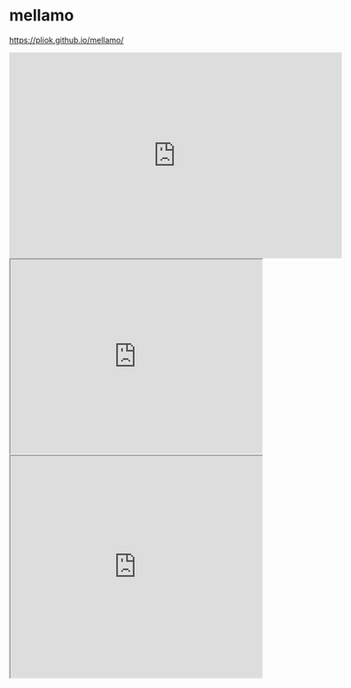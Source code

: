 # mellamo
https://pliok.github.io/mellamo/


<iframe width="600" height="371" seamless frameborder="0" scrolling="no" src="https://docs.google.com/spreadsheets/d/e/2PACX-1vRjdn7Pz5BFkrQUbiX31o39GRPJg8XT2ORJAPGFXsFrLXmI_4Gx3X9JEmHwEOgonywWuKIBN-uH8L8g/pubchart?oid=1168877872&amp;format=interactive"></iframe>

<iframe src="https://pliok.github.io/leaflet-map-simple" width="90%" height="350"></iframe>

<iframe src="https://pliok.github.io/highcharts-scatter-csv" width="90%" height="400"></iframe>

